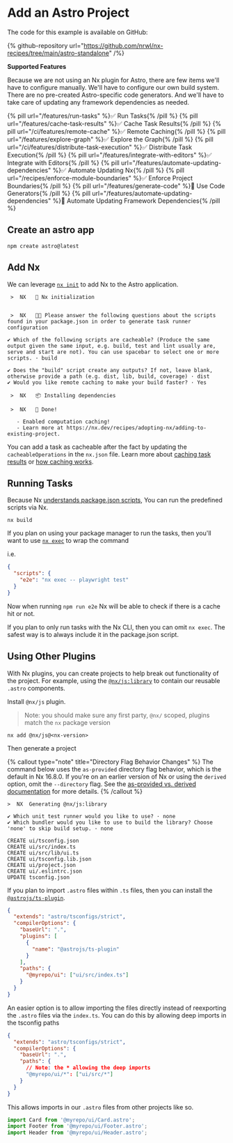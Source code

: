 # Add an Astro Project

The code for this example is available on GitHub:

{% github-repository url="https://github.com/nrwl/nx-recipes/tree/main/astro-standalone" /%}

**Supported Features**

Because we are not using an Nx plugin for Astro, there are few items we'll have to configure manually. We'll have to configure our own build system. There are no pre-created Astro-specific code generators. And we'll have to take care of updating any framework dependencies as needed.

{% pill url="/features/run-tasks" %}✅ Run Tasks{% /pill %}
{% pill url="/features/cache-task-results" %}✅ Cache Task Results{% /pill %}
{% pill url="/ci/features/remote-cache" %}✅ Remote Caching{% /pill %}
{% pill url="/features/explore-graph" %}✅ Explore the Graph{% /pill %}
{% pill url="/ci/features/distribute-task-execution" %}✅ Distribute Task Execution{% /pill %}
{% pill url="/features/integrate-with-editors" %}✅ Integrate with Editors{% /pill %}
{% pill url="/features/automate-updating-dependencies" %}✅ Automate Updating Nx{% /pill %}
{% pill url="/recipes/enforce-module-boundaries" %}✅ Enforce Project Boundaries{% /pill %}
{% pill url="/features/generate-code" %}🚫 Use Code Generators{% /pill %}
{% pill url="/features/automate-updating-dependencies" %}🚫 Automate Updating Framework Dependencies{% /pill %}

## Create an astro app

```shell
npm create astro@latest
```

## Add Nx

We can leverage [`nx init`](/recipes/adopting-nx/adding-to-existing-project#installing-nx-on-a-non-monorepo-project) to add Nx to the Astro application.

```{% command="npx nx@latest init" path="~/astro-app"%}
 >  NX   🐳 Nx initialization


 >  NX   🧑‍🔧 Please answer the following questions about the scripts found in your package.json in order to generate task runner configuration

✔ Which of the following scripts are cacheable? (Produce the same output given the same input, e.g. build, test and lint usually are, serve and start are not). You can use spacebar to select one or more scripts. · build

✔ Does the "build" script create any outputs? If not, leave blank, otherwise provide a path (e.g. dist, lib, build, coverage) · dist
✔ Would you like remote caching to make your build faster? · Yes

 >  NX   📦 Installing dependencies

 >  NX   🎉 Done!

   - Enabled computation caching!
   - Learn more at https://nx.dev/recipes/adopting-nx/adding-to-existing-project.
```

You can add a task as cacheable after the fact by updating the `cacheableOperations` in the `nx.json` file. Learn more about [caching task results](/recipes/adopting-nx/adding-to-existing-project#installing-nx-on-a-non-monorepo-project) or [how caching works](/features/cache-task-results).

## Running Tasks

Because Nx [understands package.json scripts](/reference/project-configuration#project-configuration), You can run the predefined scripts via Nx.

```shell
nx build
```

If you plan on using your package manager to run the tasks, then you'll want to use [`nx exec`](/nx-api/nx/documents/exec) to wrap the command

i.e.

```json {% fileName="package.json" %}
{
  "scripts": {
    "e2e": "nx exec -- playwright test"
  }
}
```

Now when running `npm run e2e` Nx will be able to check if there is a cache hit or not.

If you plan to only run tasks with the Nx CLI, then you can omit `nx exec`. The safest way is to always include it in the package.json script.

## Using Other Plugins

With Nx plugins, you can create projects to help break out functionality of the project. For example, using the [`@nx/js:library`](/nx-api/js/generators/library#@nx/js:library) to contain our reusable `.astro` components.

Install `@nx/js` plugin.

> Note: you should make sure any first party, `@nx/` scoped, plugins match the `nx` package version

```shell
nx add @nx/js@<nx-version>
```

Then generate a project

{% callout type="note" title="Directory Flag Behavior Changes" %}
The command below uses the `as-provided` directory flag behavior, which is the default in Nx 16.8.0. If you're on an earlier version of Nx or using the `derived` option, omit the `--directory` flag. See the [as-provided vs. derived documentation](/deprecated/as-provided-vs-derived) for more details.
{% /callout %}

```{% command="nx g @nx/js:lib ui --directory=libs/ui --simpleName --minimal"%}
>  NX  Generating @nx/js:library

✔ Which unit test runner would you like to use? · none
✔ Which bundler would you like to use to build the library? Choose 'none' to skip build setup. · none

CREATE ui/tsconfig.json
CREATE ui/src/index.ts
CREATE ui/src/lib/ui.ts
CREATE ui/tsconfig.lib.json
CREATE ui/project.json
CREATE ui/.eslintrc.json
UPDATE tsconfig.json
```

If you plan to import `.astro` files within `.ts` files, then you can install the [`@astrojs/ts-plugin`](https://www.npmjs.com/package/@astrojs/ts-plugin).

```json {% fileName="tsconfig.json" %}
{
  "extends": "astro/tsconfigs/strict",
  "compilerOptions": {
    "baseUrl": ".",
    "plugins": [
      {
        "name": "@astrojs/ts-plugin"
      }
    ],
    "paths": {
      "@myrepo/ui": ["ui/src/index.ts"]
    }
  }
}
```

An easier option is to allow importing the files directly instead of reexporting the `.astro` files via the `index.ts`.
You can do this by allowing deep imports in the tsconfig paths

```json {% fileName="tsconfig.json" %}
{
  "extends": "astro/tsconfigs/strict",
  "compilerOptions": {
    "baseUrl": ".",
    "paths": {
      // Note: the * allowing the deep imports
      "@myrepo/ui/*": ["ui/src/*"]
    }
  }
}
```

This allows imports in our `.astro` files from other projects like so.

```ts {% fileName="src/pages/index.astro" %}
import Card from '@myrepo/ui/Card.astro';
import Footer from '@myrepo/ui/Footer.astro';
import Header from '@myrepo/ui/Header.astro';
```
